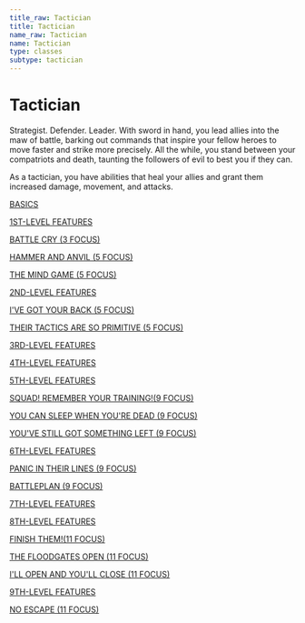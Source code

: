 ```yaml
---
title_raw: Tactician
title: Tactician
name_raw: Tactician
name: Tactician
type: classes
subtype: tactician
---
```


# Tactician

Strategist. Defender. Leader. With sword in hand, you lead allies into the maw of battle, barking out commands that inspire your fellow heroes to move faster and strike more precisely. All the while, you stand between your compatriots and death, taunting the followers of evil to best you if they can.

As a tactician, you have abilities that heal your allies and grant them increased damage, movement, and attacks.

[BASICS](./Basics/Basics.md)

[1ST-LEVEL FEATURES](./1st-Level%20Features/1st-Level%20Features.md)

[BATTLE CRY (3 FOCUS)](./Battle%20Cry/Battle%20Cry.md)

[HAMMER AND ANVIL (5 FOCUS)](./Hammer%20And%20Anvil.md)

[THE MIND GAME (5 FOCUS)](./The%20Mind%20Game/The%20Mind%20Game.md)

[2ND-LEVEL FEATURES](./2nd-Level%20Features/2nd-Level%20Features.md)

[I'VE GOT YOUR BACK (5 FOCUS)](./Ive%20Got%20Your%20Back.md)

[THEIR TACTICS ARE SO PRIMITIVE (5 FOCUS)](./Their%20Tactics%20Are%20So%20Primitive/Their%20Tactics%20Are%20So%20Primitive.md)

[3RD-LEVEL FEATURES](./3rd-Level%20Features/3rd-Level%20Features.md)

[4TH-LEVEL FEATURES](./4th-Level%20Features/4th-Level%20Features.md)

[5TH-LEVEL FEATURES](./5th-Level%20Features/5th-Level%20Features.md)

[SQUAD! REMEMBER YOUR TRAINING!(9 FOCUS)](<./Squad%20Remember%20Your%20TRAINING(9%20FOCUS).md>)

[YOU CAN SLEEP WHEN YOU'RE DEAD (9 FOCUS)](./You%20Can%20Sleep%20When%20Youre%20Dead.md)

[YOU'VE STILL GOT SOMETHING LEFT (9 FOCUS)](./Youve%20Still%20Got%20Something%20Left.md)

[6TH-LEVEL FEATURES](./6th-Level%20Features/6th-Level%20Features.md)

[PANIC IN THEIR LINES (9 FOCUS)](./Panic%20In%20Their%20Lines/Panic%20In%20Their%20Lines.md)

[BATTLEPLAN (9 FOCUS)](./Battleplan/Battleplan.md)

[7TH-LEVEL FEATURES](./7th-Level%20Features/7th-Level%20Features.md)

[8TH-LEVEL FEATURES](./8th-Level%20Features/8th-Level%20Features.md)

[FINISH THEM!(11 FOCUS)](<./Finish%20THEM(11%20FOCUS).md>)

[THE FLOODGATES OPEN (11 FOCUS)](./The%20Floodgates%20Open.md)

[I'LL OPEN AND YOU'LL CLOSE (11 FOCUS)](./Ill%20Open%20And%20Youll%20Close.md)

[9TH-LEVEL FEATURES](./9th-Level%20Features/9th-Level%20Features.md)

[NO ESCAPE (11 FOCUS)](./No%20Escape.md)
